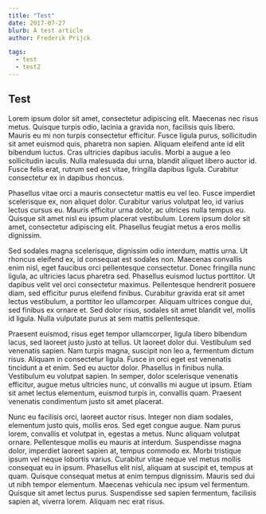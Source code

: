 ```yaml
---
title: "Test"
date: 2017-07-27
blurb: A test article
author: Frederik Prijck

tags:
  - test
  - test2
---
```


## Test

Lorem ipsum dolor sit amet, consectetur adipiscing elit. Maecenas nec risus metus. Quisque turpis odio, lacinia a gravida non, facilisis quis libero. Mauris eu mi non turpis consectetur efficitur. Fusce ligula purus, sollicitudin sit amet euismod quis, pharetra non sapien. Aliquam eleifend ante id elit bibendum luctus. Cras ultricies dapibus iaculis. Morbi a augue a leo sollicitudin iaculis. Nulla malesuada dui urna, blandit aliquet libero auctor id. Fusce felis erat, rutrum sed est vitae, fringilla dapibus ligula. Curabitur consectetur ex in dapibus rhoncus.

Phasellus vitae orci a mauris consectetur mattis eu vel leo. Fusce imperdiet scelerisque ex, non aliquet dolor. Curabitur varius volutpat leo, id varius lectus cursus eu. Mauris efficitur urna dolor, ac ultrices nulla tempus eu. Quisque sit amet nisl eu ipsum placerat vestibulum. Lorem ipsum dolor sit amet, consectetur adipiscing elit. Phasellus feugiat metus a eros mollis dignissim.

Sed sodales magna scelerisque, dignissim odio interdum, mattis urna. Ut rhoncus eleifend ex, id consequat est sodales non. Maecenas convallis enim nisl, eget faucibus orci pellentesque consectetur. Donec fringilla nunc ligula, ac ultricies lacus pharetra sed. Phasellus euismod luctus porttitor. Ut dapibus velit vel orci consectetur maximus. Pellentesque hendrerit posuere diam, sed efficitur purus eleifend finibus. Curabitur gravida erat sit amet lectus vestibulum, a porttitor leo ullamcorper. Aliquam ultrices congue dui, sed finibus ex ornare et. Sed dolor risus, sodales sit amet blandit vel, mollis id ligula. Nulla vulputate purus at sem mattis pellentesque.

Praesent euismod, risus eget tempor ullamcorper, ligula libero bibendum lacus, sed laoreet justo justo at tellus. Ut laoreet dolor dui. Vestibulum sed venenatis sapien. Nam turpis magna, suscipit non leo a, fermentum dictum risus. Aliquam in consectetur ligula. Fusce in orci eget est venenatis tincidunt a et enim. Sed eu auctor dolor. Phasellus in finibus nulla. Vestibulum eu volutpat sapien. In semper, dolor scelerisque venenatis efficitur, augue metus ultricies nunc, ut convallis mi augue ut ipsum. Etiam sit amet lectus elementum, euismod turpis in, convallis quam. Praesent venenatis condimentum justo sit amet placerat.

Nunc eu facilisis orci, laoreet auctor risus. Integer non diam sodales, elementum justo quis, mollis eros. Sed eget congue augue. Nam purus lorem, convallis et volutpat in, egestas a metus. Nunc aliquam volutpat ornare. Pellentesque mollis eu mauris at interdum. Suspendisse magna dolor, imperdiet laoreet sapien at, tempus commodo ex. Morbi tristique ipsum vel neque lobortis varius. Curabitur vitae neque vel metus mollis consequat eu in ipsum. Phasellus elit nisl, aliquam at suscipit et, tempus at quam. Quisque consequat metus at enim tempus dignissim. Mauris sed dui ut nibh tempor elementum. Maecenas vehicula nec ipsum vel fermentum. Quisque sit amet lectus purus. Suspendisse sed sapien fermentum, facilisis sapien at, viverra lorem. Aliquam nec erat risus.